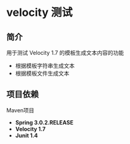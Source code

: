 # velocity 测试

## 简介
用于测试 Velocity 1.7 的模板生成文本内容的功能

- 根据模板字符串生成文本
- 根据模板文件生成文本

## 项目依赖
Maven项目
- **Spring 3.0.2.RELEASE**
- **Velocity 1.7**
- **Junit 1.4**
